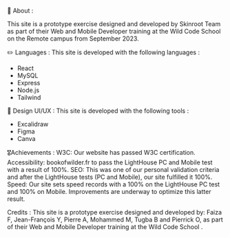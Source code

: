 📄 About :

This site is a prototype exercise designed and developed by Skinroot Team as part of their Web and Mobile Developer training at the Wild Code School on the Remote campus from September 2023.



✏️ Languages :
This site is developed with the following languages :
- React
- MySQL
- Express
- Node.js
- Tailwind

🧙‍ Design UI/UX :
This site is developed with the following tools :
- Excalidraw
- Figma
- Canva


🎖️Achievements :
W3C: Our website has passed W3C certification.
Accessibility: bookofwilder.fr to pass the LightHouse PC and Mobile test with a result of 100%.
SEO: This was one of our personal validation criteria and after the LightHouse tests (PC and Mobile), our site fulfilled it 100%.
Speed: Our site sets speed records with a 100% on the LightHouse PC test and 100% on Mobile. Improvements are underway to optimize this latter result.


Credits :
This site is a prototype exercise designed and developed by: Faiza F, Jean-François Y, Pierre A, Mohammed M, Tugba B and Pierrick O, as part of their Web and Mobile Developer training at the Wild Code School .




